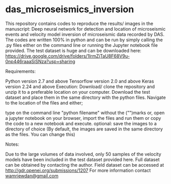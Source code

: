 # das_microseismics_inversion
This repository contains codes to reproduce the results/ images in the manuscript: Deep neural network for detection and location of microseismic events and velocity model inversion of microseismic data recorded by DAS. The codes are written 100% in python and can be run by simply calling the .py files either on the command line or running the  Jupyter notebook file provided. The test dataset is huge and can be downloaded here: https://drive.google.com/drive/folders/1IrmZjTaU8F68V9u-0np446raaaSiSNza?usp=sharing

Requirements:

Python version 2.7 and above
Tensorflow version 2.0 and above
Keras version 2.24 and above 
Execution: Download/ clone the repository and unzip it to a preferable location on your computer. 
Download the test dataset and place them in the same directory with the python files. 
Navigate to the location of the files and either;

type on the command line "python filename" without the ("")marks or,
open a jupyter notebook on your browser, import the files and run them or copy the code to a new notebook and execute.
optional: save the images to a directory of choice (By default, the images are saved in the same directory as the files. You can change this)

Notes:

Due to the large volumes of data involved, only 50 samples of the velocity models have been included in the test dataset provided here. Full dataset can be obtained by contacting the author.
Field dataset can be accessed at http://gdr.openei.org/submissions/1207
For more information contact wamriewdan@gmail.com
